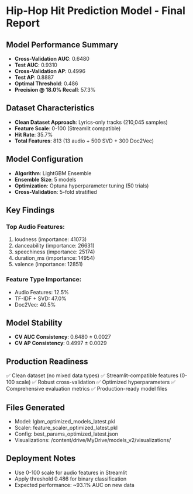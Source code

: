 
# Hip-Hop Hit Prediction Model - Final Report

## Model Performance Summary
- **Cross-Validation AUC**: 0.6480
- **Test AUC**: 0.9310
- **Cross-Validation AP**: 0.4996
- **Test AP**: 0.8887
- **Optimal Threshold**: 0.486
- **Precision @ 18.0% Recall**: 57.3%

## Dataset Characteristics
- **Clean Dataset Approach**: Lyrics-only tracks (210,045 samples)
- **Feature Scale**: 0-100 (Streamlit compatible)
- **Hit Rate**: 35.7%
- **Total Features**: 813 (13 audio + 500 SVD + 300 Doc2Vec)

## Model Configuration
- **Algorithm**: LightGBM Ensemble
- **Ensemble Size**: 5 models
- **Optimization**: Optuna hyperparameter tuning (50 trials)
- **Cross-Validation**: 5-fold stratified

## Key Findings
### Top Audio Features:
1. loudness (importance: 41073)
2. danceability (importance: 26631)
3. speechiness (importance: 25174)
4. duration_ms (importance: 14954)
5. valence (importance: 12851)

### Feature Type Importance:
- Audio Features: 12.5%
- TF-IDF + SVD: 47.0%
- Doc2Vec: 40.5%

## Model Stability
- **CV AUC Consistency**: 0.6480 ± 0.0027
- **CV AP Consistency**: 0.4997 ± 0.0029

## Production Readiness
✅ Clean dataset (no mixed data types)
✅ Streamlit-compatible features (0-100 scale)
✅ Robust cross-validation
✅ Optimized hyperparameters
✅ Comprehensive evaluation metrics
✅ Production-ready model files

## Files Generated
- Model: lgbm_optimized_models_latest.pkl
- Scaler: feature_scaler_optimized_latest.pkl  
- Config: best_params_optimized_latest.json
- Visualizations: /content/drive/MyDrive/models_v2/visualizations/

## Deployment Notes
- Use 0-100 scale for audio features in Streamlit
- Apply threshold 0.486 for binary classification
- Expected performance: ~93.1% AUC on new data
